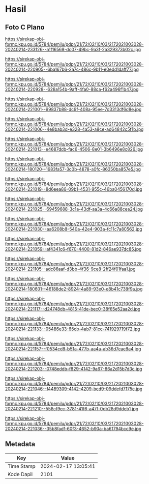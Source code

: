 # Hasil

## Foto C Plano

https://sirekap-obj-formc.kpu.go.id/5784/pemilu/pdpr/21/72/02/10/03/2172021003028-20240214-233126--a1f16568-dc07-49bc-9a3f-2a329373b02c.jpg

https://sirekap-obj-formc.kpu.go.id/5784/pemilu/pdpr/21/72/02/10/03/2172021003028-20240214-220905--6ba167b6-2a7c-486c-9b11-e0edd1daff77.jpg

https://sirekap-obj-formc.kpu.go.id/5784/pemilu/pdpr/21/72/02/10/03/2172021003028-20240214-220928--628a154b-9aff-4fa0-88ca-f62a496f1b47.jpg

https://sirekap-obj-formc.kpu.go.id/5784/pemilu/pdpr/21/72/02/10/03/2172021003028-20240214-221001--99837b88-dc9f-408a-95ee-7d3313df6d8e.jpg

https://sirekap-obj-formc.kpu.go.id/5784/pemilu/pdpr/21/72/02/10/03/2172021003028-20240214-221006--4e8bab3d-e328-4a53-a8ce-ad64842c5f1b.jpg

https://sirekap-obj-formc.kpu.go.id/5784/pemilu/pdpr/21/72/02/10/03/2172021003028-20240214-221013--e4687ddb-fac6-4506-8e01-3b6496e8c826.jpg

https://sirekap-obj-formc.kpu.go.id/5784/pemilu/pdpr/21/72/02/10/03/2172021003028-20240214-180120--1683fa57-3c0b-4878-a0fc-86350ba857e5.jpg

https://sirekap-obj-formc.kpu.go.id/5784/pemilu/pdpr/21/72/02/10/03/2172021003028-20240214-221019--8d6eea86-09b1-4531-955c-46ba0456170d.jpg

https://sirekap-obj-formc.kpu.go.id/5784/pemilu/pdpr/21/72/02/10/03/2172021003028-20240214-221025--69459688-3c1a-43df-aa3a-4c66a88cea24.jpg

https://sirekap-obj-formc.kpu.go.id/5784/pemilu/pdpr/21/72/02/10/03/2172021003028-20240214-221030--aa6208b8-540a-42e4-903a-fc11c7a80562.jpg

https://sirekap-obj-formc.kpu.go.id/5784/pemilu/pdpr/21/72/02/10/03/2172021003028-20240214-221059--af4341c6-f670-4400-81d2-846ae937dc85.jpg

https://sirekap-obj-formc.kpu.go.id/5784/pemilu/pdpr/21/72/02/10/03/2172021003028-20240214-221105--adc86aaf-d3bb-4f36-9ce8-2ff24f01faa1.jpg

https://sirekap-obj-formc.kpu.go.id/5784/pemilu/pdpr/21/72/02/10/03/2172021003028-20240214-180601--46188de2-8924-4a89-93e0-e8b41c738f9a.jpg

https://sirekap-obj-formc.kpu.go.id/5784/pemilu/pdpr/21/72/02/10/03/2172021003028-20240214-221117--d24748db-4815-41de-bec0-38f65e52aa2d.jpg

https://sirekap-obj-formc.kpu.go.id/5784/pemilu/pdpr/21/72/02/10/03/2172021003028-20240214-221133--05486e33-65cb-4ab7-81cc-741929719f72.jpg

https://sirekap-obj-formc.kpu.go.id/5784/pemilu/pdpr/21/72/02/10/03/2172021003028-20240214-221157--f0534cd8-b51a-477b-aa4a-ab36d7eae8a4.jpg

https://sirekap-obj-formc.kpu.go.id/5784/pemilu/pdpr/21/72/02/10/03/2172021003028-20240214-221203--0748eddb-f829-4142-9a67-86a2d15b7d3c.jpg

https://sirekap-obj-formc.kpu.go.id/5784/pemilu/pdpr/21/72/02/10/03/2172021003028-20240214-221046--f4489309-4142-4209-bcd9-09ddefd7175c.jpg

https://sirekap-obj-formc.kpu.go.id/5784/pemilu/pdpr/21/72/02/10/03/2172021003028-20240214-221210--558cf9ec-3781-41f6-a47f-0db28d9ddeb1.jpg

https://sirekap-obj-formc.kpu.go.id/5784/pemilu/pdpr/21/72/02/10/03/2172021003028-20240214-221036--35b8fadf-60f3-4652-b90a-ba61794bcc9e.jpg


## Metadata

| Key        | Value               |
| ---------- | ------------------- |
| Time Stamp | 2024-02-17 13:05:41 |
| Kode Dapil | 2101                |



